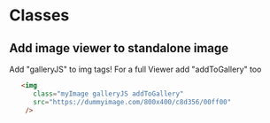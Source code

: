 # Classes

## Add image viewer to standalone image
Add "galleryJS" to img tags!
For a full Viewer add "addToGallery" too
```html
   <img
      class="myImage galleryJS addToGallery"
      src="https://dummyimage.com/800x400/c8d356/00ff00"
    />
```
